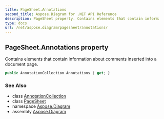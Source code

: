 ```yaml
---
title: PageSheet.Annotations
second_title: Aspose.Diagram for .NET API Reference
description: PageSheet property. Contains elements that contain information about comments inserted into a document page
type: docs
url: /net/aspose.diagram/pagesheet/annotations/
---
```

## PageSheet.Annotations property

Contains elements that contain information about comments inserted into a document page.

```csharp
public AnnotationCollection Annotations { get; }
```

### See Also

* class [AnnotationCollection](../../annotationcollection/)
* class [PageSheet](../)
* namespace [Aspose.Diagram](../../pagesheet/)
* assembly [Aspose.Diagram](../../../)


